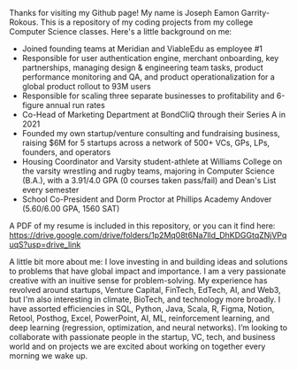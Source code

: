 Thanks for visiting my Github page! My name is Joseph Eamon Garrity-Rokous. This is a repository of my coding projects from my college Computer Science classes. Here's a little background on me:

- Joined founding teams at Meridian and ViableEdu as employee #1
- Responsible for user authentication engine, merchant onboarding, key partnerships, managing design & engineering team tasks, product performance monitoring and QA, and product operationalization for a global product rollout to 93M users
- Responsible for scaling three separate businesses to profitability and 6-figure annual run rates
- Co-Head of Marketing Department at BondCliQ through their Series A in 2021
- Founded my own startup/venture consulting and fundraising business, raising $6M for 5 startups across a network of 500+ VCs, GPs, LPs, founders, and operators
- Housing Coordinator and Varsity student-athlete at Williams College on the varsity wrestling and rugby teams, majoring in Computer Science (B.A.), with a 3.91/4.0 GPA (0 courses taken pass/fail) and Dean's List every semester
- School Co-President and Dorm Proctor at Phillips Academy Andover (5.60/6.00 GPA, 1560 SAT)

A PDF of my resume is included in this repository, or you can it find here: https://drive.google.com/drive/folders/1p2Mq08t6Na7lld_DhKDGGtqZNjVPquqS?usp=drive_link

A little bit more about me: I love investing in and building ideas and solutions to problems that have global impact and importance. I am a very passionate creative with an inuitive sense for problem-solving. My experience has revolved around startups, Venture Capital, FinTech, EdTech, AI, and Web3, but I'm also interesting in climate, BioTech, and technology more broadly. I have assorted efficiencies in SQL, Python, Java, Scala, R, Figma, Notion, Retool, Posthog, Excel, PowerPoint, AI, ML, reinforcement learning, and deep learning (regression, optimization, and neural networks). I’m looking to collaborate with passionate people in the startup, VC, tech, and business world and on projects we are excited about working on together every morning we wake up. 
